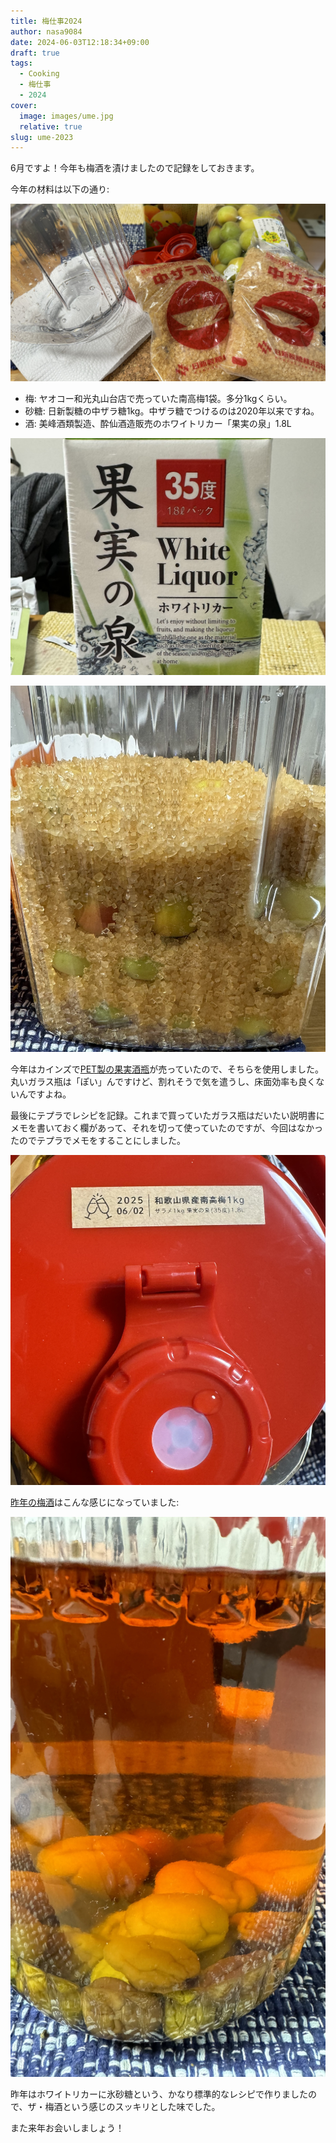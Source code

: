 ```yaml
---
title: 梅仕事2024
author: nasa9084
date: 2024-06-03T12:18:34+09:00
draft: true
tags:
  - Cooking
  - 梅仕事
  - 2024
cover:
  image: images/ume.jpg
  relative: true
slug: ume-2023
---
```


6月ですよ！今年も梅酒を漬けましたので記録をしておきます。

今年の材料は以下の通り:

![材料](images/ingredients.jpg)

- 梅: ヤオコー和光丸山台店で売っていた南高梅1袋。多分1kgくらい。
- 砂糖: 日新製糖の中ザラ糖1kg。中ザラ糖でつけるのは2020年以来ですね。
- 酒: 美峰酒類製造、酔仙酒造販売のホワイトリカー「果実の泉」1.8L

![果実の泉](images/white_liquor.jpg)

![梅と砂糖を積んだ様子](images/bottling.jpg)

今年はカインズで[PET製の果実酒瓶](https://www.p-life-house.jp/goods_HB-6936.html)が売っていたので、そちらを使用しました。丸いガラス瓶は「ぽい」んですけど、割れそうで気を遣うし、床面効率も良くないんですよね。

最後にテプラでレシピを記録。これまで買っていたガラス瓶はだいたい説明書にメモを書いておく欄があって、それを切って使っていたのですが、今回はなかったのでテプラでメモをすることにしました。

![レシピメモ](images/recipe.jpg)

[昨年の梅酒](/ume-2023)はこんな感じになっていました:

![梅酒2023](images/ume-2023.jpg)

昨年はホワイトリカーに氷砂糖という、かなり標準的なレシピで作りましたので、ザ・梅酒という感じのスッキリとした味でした。

また来年お会いしましょう！
